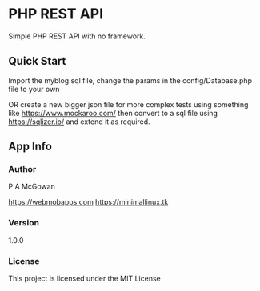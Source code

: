 # PHP REST API

Simple PHP REST API with no framework.

## Quick Start

Import the myblog.sql file, change the params in the config/Database.php file to your own

OR create a new bigger json file for more complex tests using something like https://www.mockaroo.com/ then convert to a sql file using https://sqlizer.io/
and extend it as required.

## App Info

### Author

P A McGowan

https://webmobapps.com
https://minimallinux.tk

### Version

1.0.0

### License

This project is licensed under the MIT License
